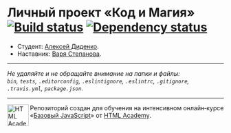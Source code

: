 # Личный проект «Код и Магия» [![Build status][travis-image]][travis-url] [![Dependency status][dependency-image]][dependency-url]

* Студент: [Алексей Диденко](https://up.htmlacademy.ru/javascript/6/user/174242).
* Наставник: [Варя Степанова](https://up.htmlacademy.ru/javascript/6/user/148462).

---

_Не удаляйте и не обращайте внимание на папки и файлы:_<br>
_`bin`, `tests`, `.editorconfig`, `.eslintignore`, `.eslintrc`, `.gitignore`, `.travis.yml`, `package.json`._

---

<a href="https://htmlacademy.ru/intensive/javascript"><img align="left" width="50" height="50" title="HTML Academy" src="https://up.htmlacademy.ru/static/img/intensive/javascript/logo-for-github.svg"></a>

Репозиторий создан для обучения на интенсивном онлайн‑курсе «[Базовый JavaScript](https://htmlacademy.ru/intensive/javascript)» от [HTML Academy](https://htmlacademy.ru).

[travis-image]: https://travis-ci.org/htmlacademy-javascript/174242-code-and-magick.svg?branch=master
[travis-url]: https://travis-ci.org/htmlacademy-javascript/174242-code-and-magick
[dependency-image]: https://david-dm.org/htmlacademy-javascript/174242-code-and-magick.svg?style=flat-square
[dependency-url]: https://david-dm.org/htmlacademy-javascript/174242-code-and-magick
